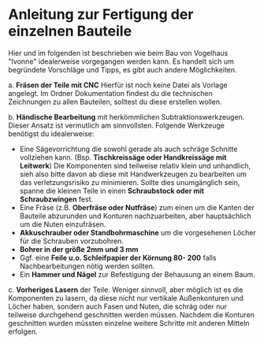# Anleitung zur Fertigung der einzelnen Bauteile

Hier und im folgenden ist beschrieben wie beim Bau von Vogelhaus "Ivonne" idealerweise vorgegangen werden kann. 
Es handelt sich um begründete Vorschläge und Tipps, es gibt auch andere Möglichkeiten.

a. __Fräsen der Teile mit CNC__ Hierfür ist noch keine Datei als Vorlage angelegt. Im Ordner Dokumentation findest du die technischen Zeichnungen zu allen Bauteilen, solltest du diese erstellen wollen.
   
b.  __Händische Bearbeitung__ mit herkömmlichen Subtraktionswerkzeugen. Dieser Ansatz ist vermutlich am sinnvollsten. Folgende Werkzeuge benötigst du idealerweise:

   - Eine Sägevorrichtung die sowohl gerade als auch schräge Schnitte vollziehen kann. (Bsp. __Tischkreissäge oder Handkreissäge mit Leitwerk__)
     Die Komponenten sind teilweise relativ klein und unhandlich,
     sieh also bitte davon ab diese mit Handwerkzeugen zu bearbeiten um das verletzungsrisiko zu minimieren.
     Sollte dies unumgänglich sein, spanne die kleinen Teile in einen __Schraubstock oder mit Schraubzwingen__ fest. 
   - Eine Fräse (z.B. __Oberfräse oder Nutfräse__) zum einen um die Kanten der Bauteile abzurunden und Konturen nachzuarbeiten, aber hauptsächlich um die Nuten einzufräsen.
   - __Akkuschrauber oder Standbohrmaschine__ um die vorgesehenen Löcher für die Schrauben vorzubohren.
   - __Bohrer in der größe 2mm und 3 mm__
   - Ggf. eine __Feile u.o. Schleifpapier der Körnung 80- 200__ falls Nachbearbeitungen nötig werden sollten.
   - Ein __Hammer und Nägel__ zur Befestigung der Behausung an einem Baum.  

c. __Vorheriges Lasern__ der Teile. Weniger sinnvoll, aber möglich ist es die Komponenten zu lasern, 
da diese nicht nur vertikale Außenkonturen und Löcher haben, 
sondern auch Fasen und Nuten, die schräg oder nur teilweise durchgehend geschnitten werden müssen. 
Nachdem die Konturen geschnitten wurden müssten einzelne weitere Schritte mit anderen Mitteln erfolgen. 
